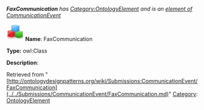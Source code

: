 ___FaxCommunication__ has [Category:OntologyElement](../../Category/OntologyElement.md "Category:OntologyElement") and is an [element of](../../Property/ElementOf.md "Property:ElementOf") [CommunicationEvent](../../Submissions/CommunicationEvent.md "Submissions:CommunicationEvent")_


  




[![Class](../../images/thumb/2/27/Class.gif/45px-Class.gif)](../../Image/Class.gif.md "Class")
__Name__: FaxCommunication 


__Type:__ owl:Class 


__Description__: 





Retrieved from "[http://ontologydesignpatterns.org/wiki/Submissions:CommunicationEvent/FaxCommunication](../../Submissions/CommunicationEvent/FaxCommunication.md)"
 [Category](http://ontologydesignpatterns.org/wiki/Special:Categories "Special:Categories"): [OntologyElement](../../Category/OntologyElement.md "Category:OntologyElement")
